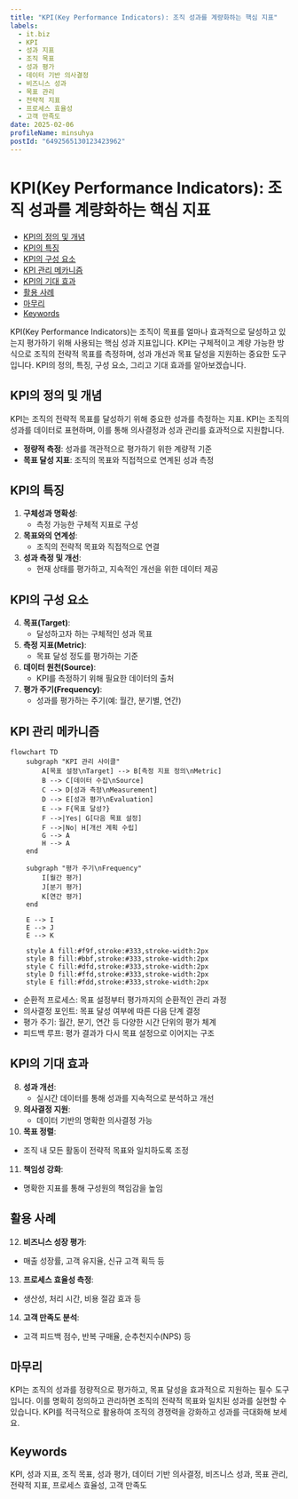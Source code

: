 ```yaml
---
title: "KPI(Key Performance Indicators): 조직 성과를 계량화하는 핵심 지표"
labels:
  - it.biz
  - KPI
  - 성과 지표
  - 조직 목표
  - 성과 평가
  - 데이터 기반 의사결정
  - 비즈니스 성과
  - 목표 관리
  - 전략적 지표
  - 프로세스 효율성
  - 고객 만족도
date: 2025-02-06
profileName: minsuhya
postId: "6492565130123423962"
---
```


# KPI(Key Performance Indicators): 조직 성과를 계량화하는 핵심 지표

<!-- mtoc-start -->

- [KPI의 정의 및 개념](#kpi의-정의-및-개념)
- [KPI의 특징](#kpi의-특징)
- [KPI의 구성 요소](#kpi의-구성-요소)
- [KPI 관리 메카니즘](#kpi-관리-메카니즘)
- [KPI의 기대 효과](#kpi의-기대-효과)
- [활용 사례](#활용-사례)
- [마무리](#마무리)
- [Keywords](#keywords)

<!-- mtoc-end -->

KPI(Key Performance Indicators)는 조직이 목표를 얼마나 효과적으로 달성하고 있는지 평가하기 위해 사용되는 핵심 성과 지표입니다. KPI는 구체적이고 계량 가능한 방식으로 조직의 전략적 목표를 측정하며, 성과 개선과 목표 달성을 지원하는 중요한 도구입니다. KPI의 정의, 특징, 구성 요소, 그리고 기대 효과를 알아보겠습니다.

## KPI의 정의 및 개념

KPI는 조직의 전략적 목표를 달성하기 위해 중요한 성과를 측정하는 지표. KPI는 조직의 성과를 데이터로 표현하며, 이를 통해 의사결정과 성과 관리를 효과적으로 지원합니다.

- **정량적 측정**: 성과를 객관적으로 평가하기 위한 계량적 기준
- **목표 달성 지표**: 조직의 목표와 직접적으로 연계된 성과 측정

## KPI의 특징

1. **구체성과 명확성**:
   - 측정 가능한 구체적 지표로 구성
2. **목표와의 연계성**:
   - 조직의 전략적 목표와 직접적으로 연결
3. **성과 측정 및 개선**:
   - 현재 상태를 평가하고, 지속적인 개선을 위한 데이터 제공

## KPI의 구성 요소

4. **목표(Target)**:
   - 달성하고자 하는 구체적인 성과 목표
5. **측정 지표(Metric)**:
   - 목표 달성 정도를 평가하는 기준
6. **데이터 원천(Source)**:
   - KPI를 측정하기 위해 필요한 데이터의 출처
7. **평가 주기(Frequency)**:
   - 성과를 평가하는 주기(예: 월간, 분기별, 연간)

## KPI 관리 메카니즘

```mermaid
flowchart TD
    subgraph "KPI 관리 사이클"
        A[목표 설정\nTarget] --> B[측정 지표 정의\nMetric]
        B --> C[데이터 수집\nSource]
        C --> D[성과 측정\nMeasurement]
        D --> E[성과 평가\nEvaluation]
        E --> F{목표 달성?}
        F -->|Yes| G[다음 목표 설정]
        F -->|No| H[개선 계획 수립]
        G --> A
        H --> A
    end

    subgraph "평가 주기\nFrequency"
        I[월간 평가]
        J[분기 평가]
        K[연간 평가]
    end

    E --> I
    E --> J
    E --> K

    style A fill:#f9f,stroke:#333,stroke-width:2px
    style B fill:#bbf,stroke:#333,stroke-width:2px
    style C fill:#dfd,stroke:#333,stroke-width:2px
    style D fill:#ffd,stroke:#333,stroke-width:2px
    style E fill:#fdd,stroke:#333,stroke-width:2px
```

- 순환적 프로세스: 목표 설정부터 평가까지의 순환적인 관리 과정
- 의사결정 포인트: 목표 달성 여부에 따른 다음 단계 결정
- 평가 주기: 월간, 분기, 연간 등 다양한 시간 단위의 평가 체계
- 피드백 루프: 평가 결과가 다시 목표 설정으로 이어지는 구조

## KPI의 기대 효과

8. **성과 개선**:
   - 실시간 데이터를 통해 성과를 지속적으로 분석하고 개선
9. **의사결정 지원**:
   - 데이터 기반의 명확한 의사결정 가능
10. **목표 정렬**:
   - 조직 내 모든 활동이 전략적 목표와 일치하도록 조정
11. **책임성 강화**:
   - 명확한 지표를 통해 구성원의 책임감을 높임

## 활용 사례

12. **비즈니스 성장 평가**:
   - 매출 성장률, 고객 유지율, 신규 고객 획득 등
13. **프로세스 효율성 측정**:
   - 생산성, 처리 시간, 비용 절감 효과 등
14. **고객 만족도 분석**:
   - 고객 피드백 점수, 반복 구매율, 순추천지수(NPS) 등

## 마무리

KPI는 조직의 성과를 정량적으로 평가하고, 목표 달성을 효과적으로 지원하는 필수 도구입니다. 이를 명확히 정의하고 관리하면 조직의 전략적 목표와 일치된 성과를 실현할 수 있습니다. KPI를 적극적으로 활용하여 조직의 경쟁력을 강화하고 성과를 극대화해 보세요.

## Keywords

KPI, 성과 지표, 조직 목표, 성과 평가, 데이터 기반 의사결정, 비즈니스 성과, 목표 관리, 전략적 지표, 프로세스 효율성, 고객 만족도
